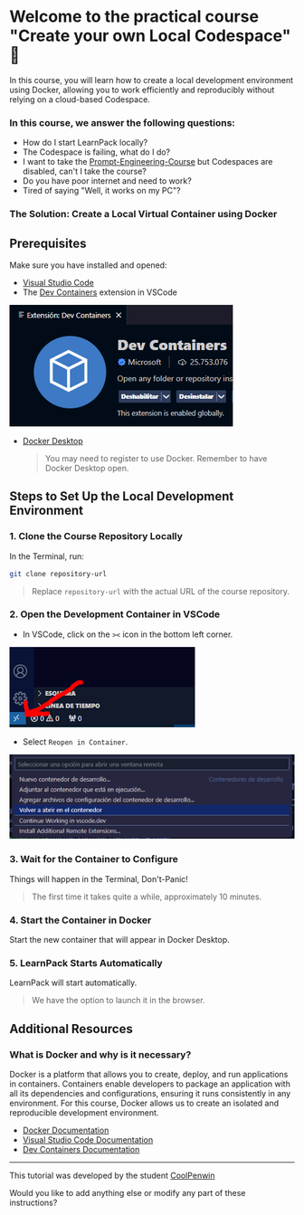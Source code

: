 # Welcome to the practical course "Create your own Local Codespace" 🤖

In this course, you will learn how to create a local development environment using Docker, allowing you to work efficiently and reproducibly without relying on a cloud-based Codespace.

### In this course, we answer the following questions:
- How do I start LearnPack locally?
- The Codespace is failing, what do I do?
- I want to take the [Prompt-Engineering-Course](https://github.com/breatheco-de/prompt-engineering-exercise-course) but Codespaces are disabled, can't I take the course?
- Do you have poor internet and need to work?
- Tired of saying "Well, it works on my PC"?

### The Solution: Create a Local Virtual Container using Docker

## **Prerequisites**

Make sure you have installed and opened:
- [Visual Studio Code](https://code.visualstudio.com/)
- The [Dev Containers](https://marketplace.visualstudio.com/items?itemName=ms-vscode-remote.remote-containers) extension in VSCode

![Dev Containers Extension](rsc/extension.PNG)

- [Docker Desktop](https://www.docker.com/products/docker-desktop/)
  > You may need to register to use Docker.
  > Remember to have Docker Desktop open.

## **Steps to Set Up the Local Development Environment**

### 1. Clone the Course Repository Locally
In the Terminal, run:
```bash
git clone repository-url
```
> Replace `repository-url` with the actual URL of the course repository.

### 2. Open the Development Container in VSCode
- In VSCode, click on the `><` icon in the bottom left corner.

![Dev Containers Icon](rsc/Boton_equina_inf.PNG)

- Select `Reopen in Container`.

![Reopen in Container](rsc/Volver_abrir_container.PNG)

### 3. Wait for the Container to Configure
Things will happen in the Terminal, Don't-Panic!
> The first time it takes quite a while, approximately 10 minutes.

### 4. Start the Container in Docker
Start the new container that will appear in Docker Desktop.

### 5. LearnPack Starts Automatically
LearnPack will start automatically.
> We have the option to launch it in the browser.

## **Additional Resources**

### What is Docker and why is it necessary?
Docker is a platform that allows you to create, deploy, and run applications in containers. Containers enable developers to package an application with all its dependencies and configurations, ensuring it runs consistently in any environment. For this course, Docker allows us to create an isolated and reproducible development environment.

- [Docker Documentation](https://docs.docker.com/get-started/)
- [Visual Studio Code Documentation](https://code.visualstudio.com/docs)
- [Dev Containers Documentation](https://code.visualstudio.com/docs/remote/containers)

---

This tutorial was developed by the student [CoolPenwin](https://github.com/CoolPenwin)

Would you like to add anything else or modify any part of these instructions?
